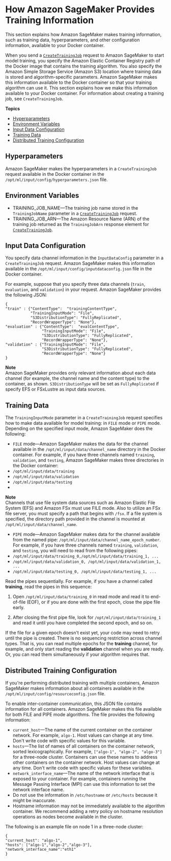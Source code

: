 # How Amazon SageMaker Provides Training Information<a name="your-algorithms-training-algo-running-container"></a>

This section explains how Amazon SageMaker makes training information, such as training data, hyperparameters, and other configuration information, available to your Docker container\. 

When you send a [ `CreateTrainingJob`](https://docs.aws.amazon.com/sagemaker/latest/APIReference/API_CreateTrainingJob.html) request to Amazon SageMaker to start model training, you specify the Amazon Elastic Container Registry path of the Docker image that contains the training algorithm\. You also specify the Amazon Simple Storage Service \(Amazon S3\) location where training data is stored and algorithm\-specific parameters\. Amazon SageMaker makes this information available to the Docker container so that your training algorithm can use it\. This section explains how we make this information available to your Docker container\. For information about creating a training job, see `CreateTrainingJob`\.

**Topics**
+ [Hyperparameters](#your-algorithms-training-algo-running-container-hyperparameters)
+ [Environment Variables](#your-algorithms-training-algo-running-container-environment-variables)
+ [Input Data Configuration](#your-algorithms-training-algo-running-container-inputdataconfig)
+ [Training Data](#your-algorithms-training-algo-running-container-trainingdata)
+ [Distributed Training Configuration](#your-algorithms-training-algo-running-container-dist-training)

## Hyperparameters<a name="your-algorithms-training-algo-running-container-hyperparameters"></a>

 Amazon SageMaker makes the hyperparameters in a `CreateTrainingJob` request available in the Docker container in the `/opt/ml/input/config/hyperparameters.json` file\.

## Environment Variables<a name="your-algorithms-training-algo-running-container-environment-variables"></a>
+ TRAINING\_JOB\_NAME—The training job name stored in the `TrainingJobName` parameter in a [ `CreateTrainingJob`](https://docs.aws.amazon.com/sagemaker/latest/APIReference/API_CreateTrainingJob.html) request\.
+ TRAINING\_JOB\_ARN—The Amazon Resource Name \(ARN\) of the training job returned as the `TrainingJobArn` response element for [ `CreateTrainingJob`](https://docs.aws.amazon.com/sagemaker/latest/APIReference/API_CreateTrainingJob.html)\.

## Input Data Configuration<a name="your-algorithms-training-algo-running-container-inputdataconfig"></a>

You specify data channel information in the `InputDataConfig` parameter in a `CreateTrainingJob` request\. Amazon SageMaker makes this information available in the `/opt/ml/input/config/inputdataconfig.json` file in the Docker container\.

For example, suppose that you specify three data channels \(`train`, `evaluation`, and `validation`\) in your request\. Amazon SageMaker provides the following JSON:

```
{
"train" : {"ContentType":  "trainingContentType",
           "TrainingInputMode": "File",
           "S3DistributionType": "FullyReplicated",
           "RecordWrapperType": "None"},
"evaluation" : {"ContentType":  "evalContentType",
                "TrainingInputMode": "File",
                "S3DistributionType": "FullyReplicated",
                "RecordWrapperType": "None"},
"validation" : {"TrainingInputMode": "File",
                "S3DistributionType": "FullyReplicated",
                "RecordWrapperType": "None"}
}
```

**Note**  
Amazon SageMaker provides only relevant information about each data channel \(for example, the channel name and the content type\) to the container, as shown\. `S3DistributionType` will be set as `FullyReplicated` if specify EFS or FSxLustre as input data sources\.

## Training Data<a name="your-algorithms-training-algo-running-container-trainingdata"></a>

The `TrainingInputMode` parameter in a `CreateTrainingJob` request specifies how to make data available for model training: in `FILE` mode or `PIPE` mode\. Depending on the specified input mode, Amazon SageMaker does the following:
+  `FILE` mode—Amazon SageMaker makes the data for the channel available in the `/opt/ml/input/data/channel_name` directory in the Docker container\. For example, if you have three channels named `training`, `validation`, and `testing`, Amazon SageMaker makes three directories in the Docker container: 
  + `/opt/ml/input/data/training`
  + `/opt/ml/input/data/validation`
  + `/opt/ml/input/data/testing`
  + 
**Note**  
Channels that use file system data sources such as Amazon Elastic File System \(EFS\) and Amazon FSx must use FILE mode\. Also to utilize an FSx file server, you must specify a path that begins with `/fsx`\. If a file system is specified, the directory path provided in the channel is mounted at `/opt/ml/input/data/channel_name`\.
+  `PIPE` mode—Amazon SageMaker makes data for the channel available from the named pipe: `/opt/ml/input/data/channel_name_epoch_number`\. For example, if you have three channels named `training`, `validation`, and `testing`, you will need to read from the following pipes:
  + `/opt/ml/input/data/training_0,/opt/ml/input/data/training_1, ...`
  + `/opt/ml/input/data/validation_0, /opt/ml/input/data/validation_1, ...`
  + `/opt/ml/input/data/testing_0, /opt/ml/input/data/testing_1, ...`

  Read the pipes sequentially\. For example, if you have a channel called **training**, read the pipes in this sequence: 

  1. Open `/opt/ml/input/data/training_0` in read mode and read it to end\-of\-file \(EOF\), or if you are done with the first epoch, close the pipe file early\. 

  1. After closing the first pipe file, look for `/opt/ml/input/data/training_1` and read it until you have completed the second epoch, and so on\.

  If the file for a given epoch doesn't exist yet, your code may need to retry until the pipe is created\. There is no sequencing restriction across channel types\. That is, you can read multiple epochs for the **training** channel, for example, and only start reading the **validation** channel when you are ready\. Or, you can read them simultaneously if your algorithm requires that\. 

## Distributed Training Configuration<a name="your-algorithms-training-algo-running-container-dist-training"></a>

If you're performing distributed training with multiple containers, Amazon SageMaker makes information about all containers available in the `/opt/ml/input/config/resourceconfig.json` file\.

To enable inter\-container communication, this JSON file contains information for all containers\. Amazon SageMaker makes this file available for both FILE and PIPE mode algorithms\. The file provides the following information:
+ `current_host`—The name of the current container on the container network\. For example, `algo-1`\. Host values can change at any time\. Don't write code with specific values for this variable\.
+ `hosts`—The list of names of all containers on the container network, sorted lexicographically\. For example, `["algo-1", "algo-2", "algo-3"]` for a three\-node cluster\. Containers can use these names to address other containers on the container network\. Host values can change at any time\. Don't write code with specific values for these variables\.
+ `network_interface_name`—The name of the network interface that is exposed to your container\. For example, containers running the Message Passing Interface \(MPI\) can use this information to set the network interface name\.
+ Do not use the information in `/etc/hostname` or `/etc/hosts` because it might be inaccurate\.
+ Hostname information may not be immediately available to the algorithm container\. We recommend adding a retry policy on hostname resolution operations as nodes become available in the cluster\.

The following is an example file on node 1 in a three\-node cluster:

```
{
"current_host": "algo-1",
"hosts": ["algo-1","algo-2","algo-3"],
"network_interface_name":"eth1"
}
```